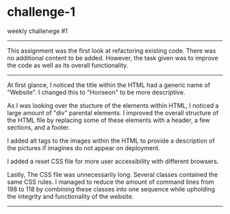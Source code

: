 # challenge-1
weekly challenege #1
***

This assignment was the first look at refactoring existing code. There was no additional content to be added. However, the task given was to improve the code as well as its overall functionality.

***

At first glance, I noticed the title within the HTML had a generic name of "Website". I changed this to "Horiseon" to be more descriptive. 

As I was looking over the stucture of the elements within HTML, I noticed a large amount of "div" parental elements. I improved the overall structure of the HTML file by replacing some of these elements with a header, a few sections, and a footer. 

I added alt tags to the images within the HTML to provide a description of the pictures if imagines do not appear on deployment.

I added a reset CSS file for more user accessibility with different browsers.

Lastly, The CSS file was unnecessarily long. Several classes contained the same CSS rules. I managed to reduce the amount of command lines from 198 to 118 by combining these classes into one sequence while upholding the integrity and functionality of the website.

***
